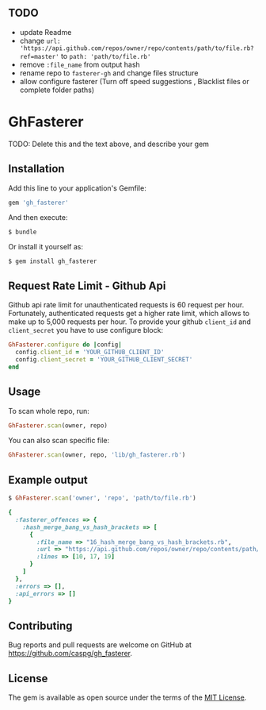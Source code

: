 ## TODO
- update Readme
- change
`url: 'https://api.github.com/repos/owner/repo/contents/path/to/file.rb?ref=master'`
to `path: 'path/to/file.rb'`
- remove `:file_name` from output hash
- rename repo to `fasterer-gh` and change files structure
- allow configure fasterer (Turn off speed suggestions
, Blacklist files or complete folder paths)

# GhFasterer

TODO: Delete this and the text above, and describe your gem

## Installation

Add this line to your application's Gemfile:

```ruby
gem 'gh_fasterer'
```

And then execute:

    $ bundle

Or install it yourself as:

    $ gem install gh_fasterer

## Request Rate Limit - Github Api

Github api rate limit for unauthenticated requests is 60 request per hour. Fortunately, authenticated requests get a higher rate limit, which allows to make up to 5,000 requests per hour. To provide your github `client_id` and `client_secret` you have to use configure block:

```ruby
GhFasterer.configure do |config|
  config.client_id = 'YOUR_GITHUB_CLIENT_ID'
  config.client_secret = 'YOUR_GITHUB_CLIENT_SECRET'
end
```

## Usage

To scan whole repo, run:
```ruby
GhFasterer.scan(owner, repo)
```

You can also scan specific file:
```ruby
GhFasterer.scan(owner, repo, 'lib/gh_fasterer.rb')
```

## Example output

```ruby
$ GhFasterer.scan('owner', 'repo', 'path/to/file.rb')

{
  :fasterer_offences => {
    :hash_merge_bang_vs_hash_brackets => [
      {
        :file_name => "16_hash_merge_bang_vs_hash_brackets.rb",
        :url => "https://api.github.com/repos/owner/repo/contents/path/to/file.rb?ref=master",
        :lines => [10, 17, 19]
      }
    ]
  },
  :errors => [],
  :api_errors => []
}
```

## Contributing

Bug reports and pull requests are welcome on GitHub at https://github.com/caspg/gh_fasterer.


## License

The gem is available as open source under the terms of the [MIT License](http://opensource.org/licenses/MIT).

